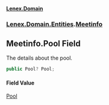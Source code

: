 #### [Lenex.Domain](index.md 'index')
### [Lenex.Domain.Entities](Lenex.Domain.Entities.md 'Lenex.Domain.Entities').[Meetinfo](Lenex.Domain.Entities.Meetinfo.md 'Lenex.Domain.Entities.Meetinfo')

## Meetinfo.Pool Field

The details about the pool.

```csharp
public Pool? Pool;
```

#### Field Value
[Pool](Lenex.Domain.Entities.Pool.md 'Lenex.Domain.Entities.Pool')